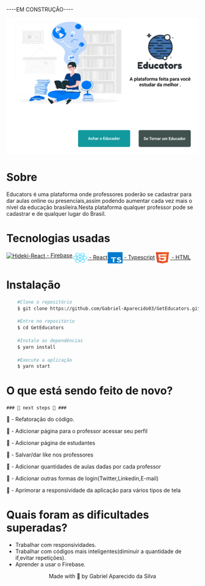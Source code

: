 <p align="center"> 
    <p> ----EM CONSTRUÇÃO---- </p>
    <img src="./src/assets/images/Desktop - 1.svg"/>
</p>



#
# Sobre

Educators é uma plataforma onde professores poderão se cadastrar para dar aulas online ou presenciais,assim podendo aumentar cada vez mais o nível da educação brasileira.Nesta plataforma qualquer professor pode se cadastrar e de qualquer lugar do Brasil.

# Tecnologias usadas


<div style="display:flex!important;">
  <a href="https://firebase.google.com/?hl=pt"><img align="center" alt="Hideki-React" height="30" width="34" src="https://img.icons8.com/color/480/firebase.png"> - Firebase</a><br/>
  <a href="https://reactjs.org/"><img align="center" alt="Hideki-React" height="30" width="40" src="https://raw.githubusercontent.com/devicons/devicon/master/icons/react/react-original.svg"> - React</a><br/>
  <a href="https://www.typescriptlang.org/"><img align="center" alt="Hideki-Ts" height="30" width="40" src="https://raw.githubusercontent.com/devicons/devicon/master/icons/typescript/typescript-plain.svg"> - Typescript</a><br/>
  <a href="https://reactjs.org/"><img align="center" alt="Hideki-HTML" height="30" width="40" src="https://raw.githubusercontent.com/devicons/devicon/master/icons/html5/html5-original.svg"> - HTML</a><br/>
</div>


# Instalação

```bash
    #Clone o repositório
    $ git clone https://github.com/Gabriel-Aparecido03/GetEducators.git

    #Entre no repositório
    $ cd GetEducators

    #Instale as dependências
    $ yarn install

    #Execute a aplicação
    $ yarn start
```


# O que está sendo feito de novo?

    ### 🚧 next steps 🚧 ###
🔲 - Refatoração do código.

🔲 - Adicionar página para o professor acessar seu perfil

🔲 - Adicionar página de estudantes

🔲 - Salvar/dar like nos professores

🔲 - Adicionar quantidades de aulas dadas por cada professor

🔲 - Adicionar outras formas de login(Twitter,Linkedin,E-mail)

🔲 - Aprimorar a responsividade da aplicação para vários tipos de tela


# Quais foram as dificultades superadas?

- Trabalhar com responsividades.
- Trabalhar com códigos mais inteligentes(diminuir a quantidade de if,evitar repetições).
- Aprender a usar o Firebase.



<p align="center">Made with 🧡 by Gabriel Aparecido da Silva</p>
